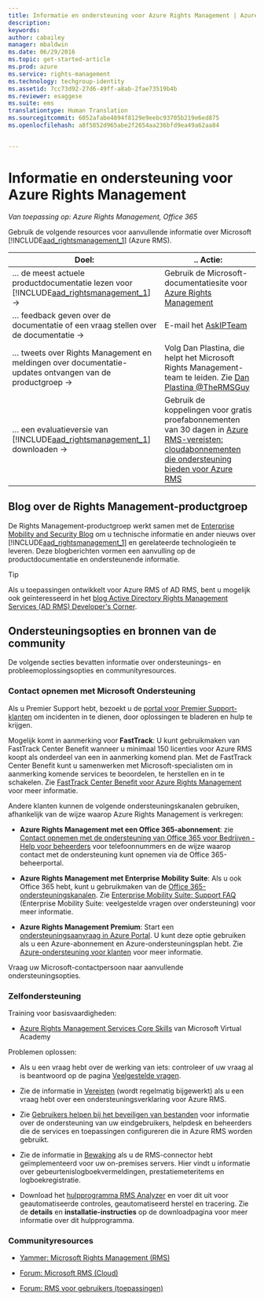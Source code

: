 ```yaml
---
title: Informatie en ondersteuning voor Azure Rights Management | Azure RMS
description: 
keywords: 
author: cabailey
manager: mbaldwin
ms.date: 06/29/2016
ms.topic: get-started-article
ms.prod: azure
ms.service: rights-management
ms.technology: techgroup-identity
ms.assetid: 7cc73d92-27d6-49ff-a8ab-2fae73519b4b
ms.reviewer: esaggese
ms.suite: ems
translationtype: Human Translation
ms.sourcegitcommit: 6052afabe4894f8129e9eebc93705b219e6ed875
ms.openlocfilehash: a8f5852d965abe2f2654aa236bfd9ea49a62aa84


---
```


# Informatie en ondersteuning voor Azure Rights Management

*Van toepassing op: Azure Rights Management, Office 365*

Gebruik de volgende resources voor aanvullende informatie over Microsoft [!INCLUDE[aad_rightsmanagement_1](../includes/aad_rightsmanagement_1_md.md)] (Azure RMS).

|Doel:|.. Actie:|
|----------------|---------------|
|… de meest actuele productdocumentatie lezen voor [!INCLUDE[aad_rightsmanagement_1](../includes/aad_rightsmanagement_1_md.md)] →|Gebruik de Microsoft-documentatiesite voor [Azure Rights Management](../understand-explore/azure-rights-management.md)|
|… feedback geven over de documentatie of een vraag stellen over de documentatie →|E-mail het [AskIPTeam](mailto:%20askipteam@microsoft.com?subject=Documentation%20feedback)|
|… tweets over Rights Management en meldingen over documentatie-updates ontvangen van de productgroep →|Volg Dan Plastina, die helpt het Microsoft Rights Management-team te leiden. Zie [Dan Plastina @TheRMSGuy](https://twitter.com/TheRMSGuy)|
|… een evaluatieversie van [!INCLUDE[aad_rightsmanagement_1](../includes/aad_rightsmanagement_1_md.md)] downloaden →|Gebruik de koppelingen voor gratis proefabonnementen van 30 dagen in [Azure RMS-vereisten: cloudabonnementen die ondersteuning bieden voor Azure RMS](requirements-subscriptions.md)|


## Blog over de Rights Management-productgroep
De Rights Management-productgroep werkt samen met de [Enterprise Mobility and Security Blog](https://blogs.technet.microsoft.com/enterprisemobility/?product=azure-rights-management-services) om u technische informatie en ander nieuws over [!INCLUDE[aad_rightsmanagement_1](../includes/aad_rightsmanagement_1_md.md)] en gerelateerde technologieën te leveren. Deze blogberichten vormen een aanvulling op de productdocumentatie en ondersteunende informatie.

> [!TIP]
> Als u toepassingen ontwikkelt voor Azure RMS of AD RMS, bent u mogelijk ook geïnteresseerd in het [blog Active Directory Rights Management Services (AD RMS) Developer's Corner](https://blogs.msdn.microsoft.com/rms/).

## Ondersteuningsopties en bronnen van de community
De volgende secties bevatten informatie over ondersteunings- en probleemoplossingsopties en communityresources.

### Contact opnemen met Microsoft Ondersteuning

Als u Premier Support hebt, bezoekt u de [portal voor Premier Support-klanten](https://premier.microsoft.com/) om incidenten in te dienen, door oplossingen te bladeren en hulp te krijgen.

Mogelijk komt in aanmerking voor **FastTrack**: U kunt gebruikmaken van FastTrack Center Benefit wanneer u minimaal 150 licenties voor Azure RMS koopt als onderdeel van een in aanmerking komend plan. Met de FastTrack Center Benefit kunt u samenwerken met Microsoft-specialisten om in aanmerking komende services te beoordelen, te herstellen en in te schakelen. Zie [FastTrack Center Benefit voor Azure Rights Management](https://technet.microsoft.com/library/mt607025.aspx) voor meer informatie.

Andere klanten kunnen de volgende ondersteuningskanalen gebruiken, afhankelijk van de wijze waarop Azure Rights Management is verkregen:

- **Azure Rights Management met een Office 365-abonnement**: zie [Contact opnemen met de ondersteuning van Office 365 voor Bedrijven - Help voor beheerders](https://support.office.com/article/Contact-Office-365-for-business-support-Admin-Help-32a17ca7-6fa0-4870-8a8d-e25ba4ccfd4b) voor telefoonnummers en de wijze waarop contact met de ondersteuning kunt opnemen via de Office 365-beheerportal. 

- **Azure Rights Management met Enterprise Mobility Suite**: Als u ook Office 365 hebt, kunt u gebruikmaken van de [Office 365-ondersteuningskanalen](https://support.office.com/article/Contact-Office-365-for-business-support-Admin-Help-32a17ca7-6fa0-4870-8a8d-e25ba4ccfd4b).  Zie [Enterprise Mobility Suite: Support FAQ](https://technet.microsoft.com/dn932057.aspx) (Enterprise Mobility Suite: veelgestelde vragen over ondersteuning) voor meer informatie.

- **Azure Rights Management Premium**: Start een [ondersteuningsaanvraag in Azure Portal](https://portal.azure.com/#blade/Microsoft_Azure_Support/HelpAndSupportBlade). U kunt deze optie gebruiken als u een Azure-abonnement en Azure-ondersteuningsplan hebt. Zie [Azure-ondersteuning voor klanten](https://azure.microsoft.com/support/plans/) voor meer informatie. 

Vraag uw Microsoft-contactpersoon naar aanvullende ondersteuningsopties. 

### Zelfondersteuning

Training voor basisvaardigheden:

- [Azure Rights Management Services Core Skills](https://mva.microsoft.com/en-us/training-courses/azure-rights-management-services-core-skills-10500?l=QLoxMwuCB_1805094681) van Microsoft Virtual Academy

Problemen oplossen:

- Als u een vraag hebt over de werking van iets: controleer of uw vraag al is beantwoord op de pagina [Veelgestelde vragen](faqs.md).

- Zie de informatie in [Vereisten](requirements-azure-rms.md) (wordt regelmatig bijgewerkt) als u een vraag hebt over een ondersteuningsverklaring voor Azure RMS.

- Zie [Gebruikers helpen bij het beveiligen van bestanden](../deploy-use/help-users.md) voor informatie over de ondersteuning van uw eindgebruikers, helpdesk en beheerders die de services en toepassingen configureren die in Azure RMS worden gebruikt.

- Zie de informatie in [Bewaking](../deploy-use/monitor-rms-connector.md) als u de RMS-connector hebt geïmplementeerd voor uw on-premises servers. Hier vindt u informatie over gebeurtenislogboekvermeldingen, prestatiemeteritems en logboekregistratie.

- Download het [hulpprogramma RMS Analyzer](http://www.microsoft.com/en-us/download/details.aspx?id=46437) en voer dit uit voor geautomatiseerde controles, geautomatiseerd herstel en tracering. Zie de **details** en **installatie-instructies** op de downloadpagina voor meer informatie over dit hulpprogramma. 

### Communityresources

-   [Yammer: Microsoft Rights Management (RMS)](http://www.yammer.com/AskIPTeam)

-   [Forum: Microsoft RMS (Cloud)](https://social.technet.microsoft.com/Forums/en-US/home?forum=rmscloud)

-   [Forum: RMS voor gebruikers (toepassingen)](https://social.technet.microsoft.com/Forums/en-US/home?forum=rmsapps)




<!--HONumber=Jul16_HO3-->


